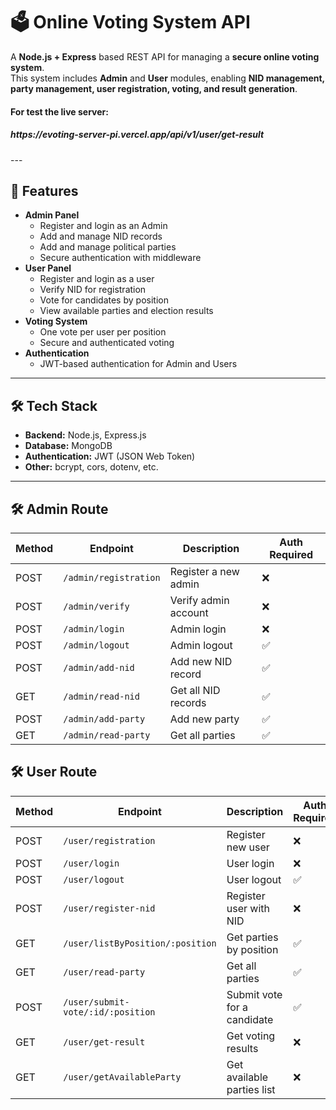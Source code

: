 # 🗳️ Online Voting System API

A **Node.js + Express** based REST API for managing a **secure online voting system**.  
This system includes **Admin** and **User** modules, enabling **NID management, party management, user registration, voting, and result generation**.

<h4>For test the live server: </h4>
<h5>https://evoting-server-pi.vercel.app/api/v1/user/get-result</h5>
---

## 🚀 Features
- **Admin Panel**
  - Register and login as an Admin
  - Add and manage NID records
  - Add and manage political parties
  - Secure authentication with middleware
- **User Panel**
  - Register and login as a user
  - Verify NID for registration
  - Vote for candidates by position
  - View available parties and election results
- **Voting System**
  - One vote per user per position
  - Secure and authenticated voting
- **Authentication**
  - JWT-based authentication for Admin and Users

---

## 🛠️ Tech Stack
- **Backend:** Node.js, Express.js
- **Database:** MongoDB
- **Authentication:** JWT (JSON Web Token)
- **Other:** bcrypt, cors, dotenv, etc.

---
## 🛠️ Admin Route
| Method | Endpoint              | Description          | Auth Required |
| ------ | --------------------- | -------------------- | ------------- |
| POST   | `/admin/registration` | Register a new admin | ❌             |
| POST   | `/admin/verify`       | Verify admin account | ❌             |
| POST   | `/admin/login`        | Admin login          | ❌             |
| POST   | `/admin/logout`       | Admin logout         | ✅             |
| POST   | `/admin/add-nid`      | Add new NID record   | ✅             |
| GET    | `/admin/read-nid`     | Get all NID records  | ✅             |
| POST   | `/admin/add-party`    | Add new party        | ✅             |
| GET    | `/admin/read-party`   | Get all parties      | ✅             |


## 🛠️ User Route
| Method | Endpoint                          | Description                 | Auth Required |
| ------ | --------------------------------- | --------------------------- | ------------- |
| POST   | `/user/registration`              | Register new user           | ❌             |
| POST   | `/user/login`                     | User login                  | ❌             |
| POST   | `/user/logout`                    | User logout                 | ✅             |
| POST   | `/user/register-nid`              | Register user with NID      | ❌             |
| GET    | `/user/listByPosition/:position`  | Get parties by position     | ✅             |
| GET    | `/user/read-party`                | Get all parties             | ✅             |
| POST   | `/user/submit-vote/:id/:position` | Submit vote for a candidate | ✅             |
| GET    | `/user/get-result`                | Get voting results          | ❌             |
| GET    | `/user/getAvailableParty`         | Get available parties list  | ❌             |

